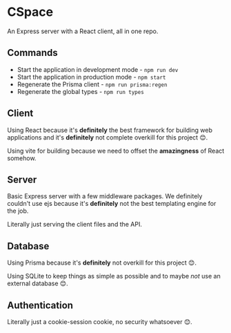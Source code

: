 # CSpace

An Express server with a React client, all in one repo.

## Commands

- Start the application in development mode - `npm run dev`
- Start the application in production mode - `npm start`
- Regenerate the Prisma client - `npm run prisma:regen`
- Regenerate the global types - `npm run types`

## Client

Using React because it's **definitely** the best framework for building web applications and it's **definitely** not complete overkill for this project 😊.

Using vite for building because we need to offset the **amazingness** of React somehow.

## Server

Basic Express server with a few middleware packages. We definitely couldn't use ejs because it's **definitely** not the best templating engine for the job.

Literally just serving the client files and the API.

## Database

Using Prisma because it's **definitely** not overkill for this project 😊.

Using SQLite to keep things as simple as possible and to maybe *not* use an external database 😊.

## Authentication

Literally just a cookie-session cookie, no security whatsoever 😊.
